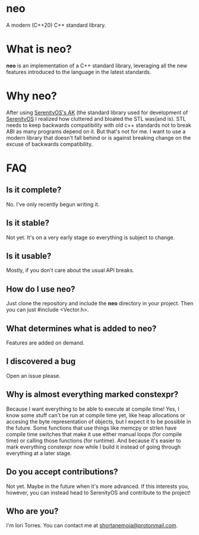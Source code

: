 # neo
A modern (C++20) C++ standard library.

# What is neo?
**neo** is an implementation of a C++ standard library, leveraging all the new features introduced to the language in the latest standards.

# Why neo?
After using [SerenityOS's AK](https://github.com/SerenityOS/serenity/tree/master/AK) (the standard library used for development of [SerenityOS](https://github.com/SerenityOS/serenity)
I realized how cluttered and bloated the STL was(and is). STL needs to keep backwards compatibility with old c++ standards not to break ABI as many programs depend on it. But that's not for me.
I want to use a modern library that doesn't fall behind or is against breaking change on the excuse of backwards compatibility.

# FAQ
## Is it complete?
No. I've only recently begun writing it.

## Is it stable?
Not yet. It's on a very early stage so everything is subject to change.

## Is it usable?
Mostly, if you don't care about the usual API breaks.

## How do I use neo?
Just clone the repository and include the **neo** directory in your project. Then you can just #include <Vector.h>.

## What determines what is added to neo?
Features are added on demand.

## I discovered a bug
Open an issue please.

## Why is almost everything marked constexpr?
Because I want everything to be able to execute at compile time! Yes, I know some stuff can't be run at compile time yet, like heap allocations or accesing the byte representation of objects, but I expect it to be possible in the future. Some functions that use things like memcpy or strlen have compile time switches that make it use either manual loops (for compile time) or calling those functions (for runtime). And because it's easier to mark everything constexpr now while I build it instead of going through everything at a later stage.

## Do you accept contributions?
Not yet. Maybe in the future when it's more advanced. If this interests you, however, you can instead head to SerenityOS and contribute to the project!

## Who are you?
I'm Iori Torres. You can contact me at shortanemoia@protonmail.com.
